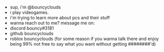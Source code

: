 - sup, i'm @bouncyclouds
- i play videogames.
- i'm trying to learn more about pcs and their stuff
- wanna reach out to me? message me on:
- discord bouncy#3181
- github bouncyclouds
- roblox bouncyclouds (for some reason if you wanna talk there and enjoy being 99% not free to say what you want without getting ########'d)
